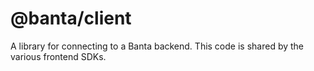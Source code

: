 # @banta/client

A library for connecting to a Banta backend. This code is shared by the various frontend SDKs.